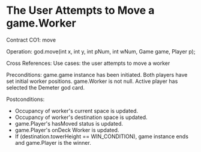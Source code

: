 # The User Attempts to Move a game.Worker

Contract CO1: move

Operation: god.move(int x, int y, int pNum, int wNum, Game game, Player p);

Cross References: Use cases: the user attempts to move a worker

Preconditions: game.game instance has been initiated. Both players have set initial worker positions. game.Worker is not null. Active player has selected the Demeter god card.

Postconditions:

* Occupancy of worker's current space is updated.
* Occupancy of worker's destination space is updated.
* game.Player's hasMoved status is updated.
* game.Player's onDeck Worker is updated.
* If (destination.towerHeight == WIN_CONDITION), game instance ends and game.Player is the winner.